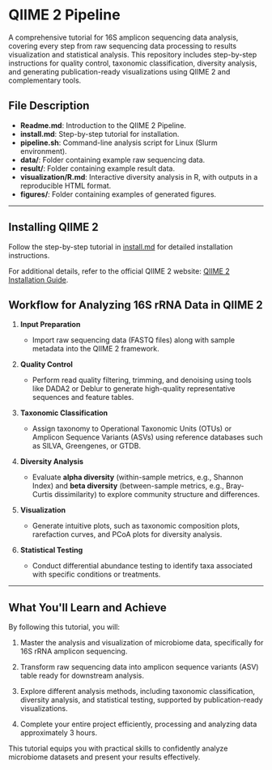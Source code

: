 
# QIIME 2 Pipeline
A comprehensive tutorial for 16S amplicon sequencing data analysis, covering every step from raw sequencing data processing to results visualization and statistical analysis. This repository includes step-by-step instructions for quality control, taxonomic classification, diversity analysis, and generating publication-ready visualizations using QIIME 2 and complementary tools.

## File Description
- **Readme.md**: Introduction to the QIIME 2 Pipeline.  
- **install.md**: Step-by-step tutorial for installation.  
- **pipeline.sh**: Command-line analysis script for Linux (Slurm environment).  
- **data/**: Folder containing example raw sequencing data.  
- **result/**: Folder containing example result data.  
- **visualization/R.md**: Interactive diversity analysis in R, with outputs in a reproducible HTML format.  
- **figures/**: Folder containing examples of generated figures.  

---

## Installing QIIME 2
Follow the step-by-step tutorial in [install.md](https://github.com/jingliu92/Amplicon_QIIME2/blob/main/install.md) for detailed installation instructions.  

For additional details, refer to the official QIIME 2 website: [QIIME 2 Installation Guide](https://docs.qiime2.org/2024.10/install/).  

## Workflow for Analyzing 16S rRNA Data in QIIME 2
1. **Input Preparation**  
   - Import raw sequencing data (FASTQ files) along with sample metadata into the QIIME 2 framework.  

2. **Quality Control**  
   - Perform read quality filtering, trimming, and denoising using tools like DADA2 or Deblur to generate high-quality representative sequences and feature tables.  

3. **Taxonomic Classification**  
   - Assign taxonomy to Operational Taxonomic Units (OTUs) or Amplicon Sequence Variants (ASVs) using reference databases such as SILVA, Greengenes, or GTDB.  

4. **Diversity Analysis**  
   - Evaluate **alpha diversity** (within-sample metrics, e.g., Shannon Index) and **beta diversity** (between-sample metrics, e.g., Bray-Curtis dissimilarity) to explore community structure and differences.  

5. **Visualization**  
   - Generate intuitive plots, such as taxonomic composition plots, rarefaction curves, and PCoA plots for diversity analysis.  

6. **Statistical Testing**  
   - Conduct differential abundance testing to identify taxa associated with specific conditions or treatments.  

---

## What You'll Learn and Achieve
By following this tutorial, you will:

1. Master the analysis and visualization of microbiome data, specifically for 16S rRNA amplicon sequencing.
   
3. Transform raw sequencing data into amplicon sequence variants (ASV) table ready for downstream analysis.
   
5. Explore different analysis methods, including taxonomic classification, diversity analysis, and statistical testing, supported by publication-ready visualizations.
   
7. Complete your entire project efficiently, processing and analyzing data approximately 3 hours.
   
This tutorial equips you with practical skills to confidently analyze microbiome datasets and present your results effectively.
